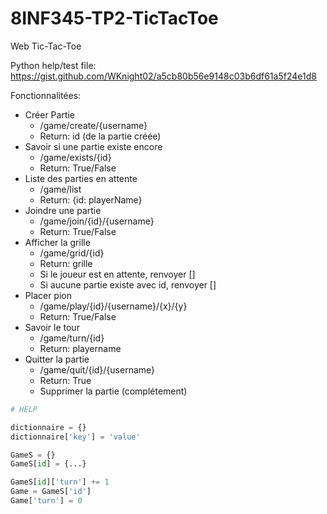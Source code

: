 # 8INF345-TP2-TicTacToe
Web Tic-Tac-Toe

Python help/test file:
https://gist.github.com/WKnight02/a5cb80b56e9148c03b6df61a5f24e1d8

Fonctionnalitées:
- Créer Partie
  - /game/create/{username}
  - Return: id (de la partie créée)
- Savoir si une partie existe encore
  - /game/exists/{id}
  - Return: True/False
- Liste des parties en attente
  - /game/list
  - Return: {id: playerName}
- Joindre une partie
  - /game/join/{id}/{username}
  - Return: True/False
- Afficher la grille
  - /game/grid/{id}
  - Return: grille
  - Si le joueur est en attente, renvoyer []
  - Si aucune partie existe avec id, renvoyer []
- Placer pion
  - /game/play/{id}/{username}/{x}/{y}
  - Return: True/False
- Savoir le tour
  - /game/turn/{id}
  - Return: playername
- Quitter la partie
  - /game/quit/{id}/{username}
  - Return: True
  - Supprimer la partie (complétement)

```python
# HELP

dictionnaire = {}
dictionnaire['key'] = 'value'

GameS = {}
GameS[id] = {...}

GameS[id]['turn'] += 1
Game = GameS['id']
Game['turn'] = 0
```
